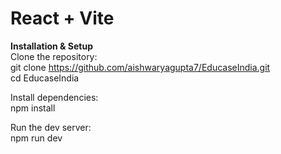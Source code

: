 # React + Vite

**Installation & Setup**  
Clone the repository:  
git clone https://github.com/aishwaryagupta7/EducaseIndia.git  
cd EducaseIndia

Install dependencies:  
npm install

Run the dev server:  
npm run dev

